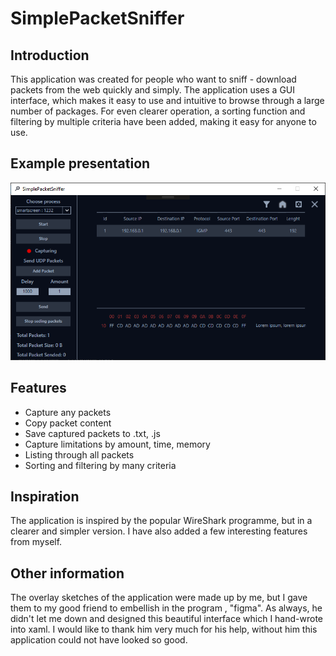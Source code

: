 # SimplePacketSniffer

## Introduction
This application was created for people who want to sniff - download packets from the web quickly and simply. 
The application uses a GUI interface, which makes it easy to use and intuitive to browse through a large number of packages. 
For even clearer operation, a sorting function and filtering by multiple criteria have been added, making it easy for anyone to use. 

## Example presentation
![Example photo](./example.png)

## Features
* Capture any packets
* Copy packet content
* Save captured packets to .txt, .js
* Capture limitations by amount, time, memory
* Listing through all packets
* Sorting and filtering by many criteria

## Inspiration 
The application is inspired by the popular WireShark programme, but in a clearer and simpler version. 
I have also added a few interesting features from myself.

## Other information
The overlay sketches of the application were made up by me, but I gave them to my good friend to embellish in the program , "figma". As always, he didn't let me down and designed this beautiful interface which I hand-wrote into xaml. I would like to thank him very much for his help, without him this application could not have looked so good.



  
